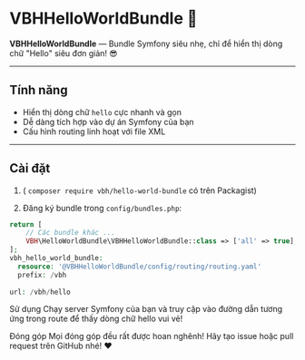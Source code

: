 # VBHHelloWorldBundle 🚀

**VBHHelloWorldBundle** — Bundle Symfony siêu nhẹ, chỉ để hiển thị dòng chữ "Hello" siêu đơn giản! 😎

---

## Tính năng

- Hiển thị dòng chữ `hello` cực nhanh và gọn
- Dễ dàng tích hợp vào dự án Symfony của bạn
- Cấu hình routing linh hoạt với file XML

---

## Cài đặt

1. ( `composer require vbh/hello-world-bundle` có trên Packagist)

2. Đăng ký bundle trong `config/bundles.php`:

```php
return [
    // Các bundle khác ...
    VBH\HelloWorldBundle\VBHHelloWorldBundle::class => ['all' => true],
];
vbh_hello_world_bundle:
  resource: '@VBHHelloWorldBundle/config/routing/routing.yaml'
  prefix: /vbh
  
url: /vbh/hello
```
Sử dụng
Chạy server Symfony của bạn và truy cập vào đường dẫn tương ứng trong route để thấy dòng chữ hello vui vẻ!

Đóng góp
Mọi đóng góp đều rất được hoan nghênh!
Hãy tạo issue hoặc pull request trên GitHub nhé! ❤️